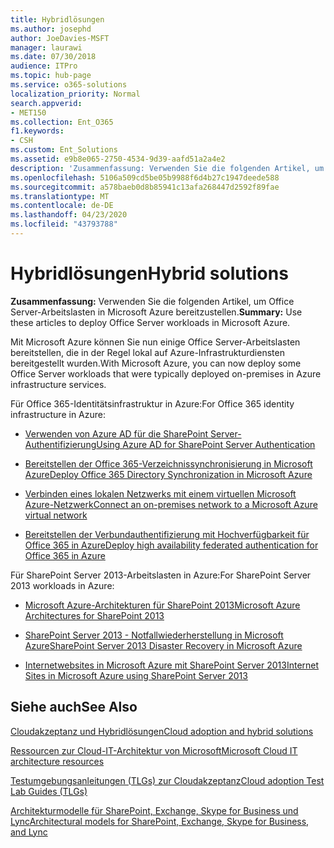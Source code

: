 ```yaml
---
title: Hybridlösungen
ms.author: josephd
author: JoeDavies-MSFT
manager: laurawi
ms.date: 07/30/2018
audience: ITPro
ms.topic: hub-page
ms.service: o365-solutions
localization_priority: Normal
search.appverid:
- MET150
ms.collection: Ent_O365
f1.keywords:
- CSH
ms.custom: Ent_Solutions
ms.assetid: e9b8e065-2750-4534-9d39-aafd51a2a4e2
description: 'Zusammenfassung: Verwenden Sie die folgenden Artikel, um Office Server-Arbeitslasten in Microsoft Azure bereitzustellen.'
ms.openlocfilehash: 5106a509cd5be05b9988f6d4b27c1947deede588
ms.sourcegitcommit: a578baeb0d8b85941c13afa268447d2592f89fae
ms.translationtype: MT
ms.contentlocale: de-DE
ms.lasthandoff: 04/23/2020
ms.locfileid: "43793788"
---
```

# <a name="hybrid-solutions"></a><span data-ttu-id="91401-103">Hybridlösungen</span><span class="sxs-lookup"><span data-stu-id="91401-103">Hybrid solutions</span></span>

 <span data-ttu-id="91401-104">**Zusammenfassung:** Verwenden Sie die folgenden Artikel, um Office Server-Arbeitslasten in Microsoft Azure bereitzustellen.</span><span class="sxs-lookup"><span data-stu-id="91401-104">**Summary:** Use these articles to deploy Office Server workloads in Microsoft Azure.</span></span>
  
<span data-ttu-id="91401-105">Mit Microsoft Azure können Sie nun einige Office Server-Arbeitslasten bereitstellen, die in der Regel lokal auf Azure-Infrastrukturdiensten bereitgestellt wurden.</span><span class="sxs-lookup"><span data-stu-id="91401-105">With Microsoft Azure, you can now deploy some Office Server workloads that were typically deployed on-premises in Azure infrastructure services.</span></span>
  
<span data-ttu-id="91401-106">Für Office 365-Identitätsinfrastruktur in Azure:</span><span class="sxs-lookup"><span data-stu-id="91401-106">For Office 365 identity infrastructure in Azure:</span></span>

- [<span data-ttu-id="91401-107">Verwenden von Azure AD für die SharePoint Server-Authentifizierung</span><span class="sxs-lookup"><span data-stu-id="91401-107">Using Azure AD for SharePoint Server Authentication</span></span>](using-azure-ad-for-sharepoint-server-authentication.md)

- [<span data-ttu-id="91401-108">Bereitstellen der Office 365-Verzeichnissynchronisierung in Microsoft Azure</span><span class="sxs-lookup"><span data-stu-id="91401-108">Deploy Office 365 Directory Synchronization in Microsoft Azure</span></span>](deploy-office-365-directory-synchronization-dirsync-in-microsoft-azure.md)
  
- [<span data-ttu-id="91401-109">Verbinden eines lokalen Netzwerks mit einem virtuellen Microsoft Azure-Netzwerk</span><span class="sxs-lookup"><span data-stu-id="91401-109">Connect an on-premises network to a Microsoft Azure virtual network</span></span>](connect-an-on-premises-network-to-a-microsoft-azure-virtual-network.md)
    
- [<span data-ttu-id="91401-110">Bereitstellen der Verbundauthentifizierung mit Hochverfügbarkeit für Office 365 in Azure</span><span class="sxs-lookup"><span data-stu-id="91401-110">Deploy high availability federated authentication for Office 365 in Azure</span></span>](deploy-high-availability-federated-authentication-for-office-365-in-azure.md)
    
<span data-ttu-id="91401-111">Für SharePoint Server 2013-Arbeitslasten in Azure:</span><span class="sxs-lookup"><span data-stu-id="91401-111">For SharePoint Server 2013 workloads in Azure:</span></span>
  
- [<span data-ttu-id="91401-112">Microsoft Azure-Architekturen für SharePoint 2013</span><span class="sxs-lookup"><span data-stu-id="91401-112">Microsoft Azure Architectures for SharePoint 2013</span></span>](microsoft-azure-architectures-for-sharepoint-2013.md)
    
- [<span data-ttu-id="91401-113">SharePoint Server 2013 - Notfallwiederherstellung in Microsoft Azure</span><span class="sxs-lookup"><span data-stu-id="91401-113">SharePoint Server 2013 Disaster Recovery in Microsoft Azure</span></span>](sharepoint-server-2013-disaster-recovery-in-microsoft-azure.md)
    
- [<span data-ttu-id="91401-114">Internetwebsites in Microsoft Azure mit SharePoint Server 2013</span><span class="sxs-lookup"><span data-stu-id="91401-114">Internet Sites in Microsoft Azure using SharePoint Server 2013</span></span>](internet-sites-in-microsoft-azure-using-sharepoint-server-2013.md)
  
  
## <a name="see-also"></a><span data-ttu-id="91401-115">Siehe auch</span><span class="sxs-lookup"><span data-stu-id="91401-115">See Also</span></span>

[<span data-ttu-id="91401-116">Cloudakzeptanz und Hybridlösungen</span><span class="sxs-lookup"><span data-stu-id="91401-116">Cloud adoption and hybrid solutions</span></span>](cloud-adoption-and-hybrid-solutions.yml)
  
[<span data-ttu-id="91401-117">Ressourcen zur Cloud-IT-Architektur von Microsoft</span><span class="sxs-lookup"><span data-stu-id="91401-117">Microsoft Cloud IT architecture resources</span></span>](microsoft-cloud-it-architecture-resources.md)
  
[<span data-ttu-id="91401-118">Testumgebungsanleitungen (TLGs) zur Cloudakzeptanz</span><span class="sxs-lookup"><span data-stu-id="91401-118">Cloud adoption Test Lab Guides (TLGs)</span></span>](cloud-adoption-test-lab-guides-tlgs.md)
  
[<span data-ttu-id="91401-119">Architekturmodelle für SharePoint, Exchange, Skype for Business und Lync</span><span class="sxs-lookup"><span data-stu-id="91401-119">Architectural models for SharePoint, Exchange, Skype for Business, and Lync</span></span>](architectural-models-for-sharepoint-exchange-skype-for-business-and-lync.md)


